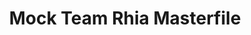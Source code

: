 ---
title: Mock Team Rhia Masterfile
redirect_to: https://docs.google.com/spreadsheets/d/12QdoYSCTxPw6kSc1Lb47aahsDvKhns5FqzqdFmLCOco/edit?usp=sharing
redirect_from: 
  - /MTRhiaMasterfile
  - /mtrhiamasterfile
---